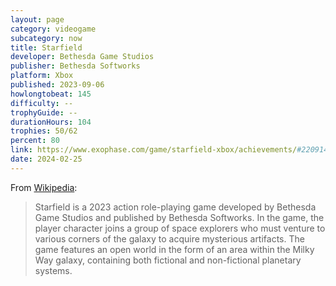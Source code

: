 ```yaml
---
layout: page
category: videogame
subcategory: now
title: Starfield
developer: Bethesda Game Studios
publisher: Bethesda Softworks
platform: Xbox
published: 2023-09-06
howlongtobeat: 145
difficulty: --
trophyGuide: --
durationHours: 104
trophies: 50/62
percent: 80
link: https://www.exophase.com/game/starfield-xbox/achievements/#2209141
date: 2024-02-25
---
```


From [Wikipedia](https://en.wikipedia.org/wiki/Starfield_(video_game)):

> Starfield is a 2023 action role-playing game developed by Bethesda Game Studios and published by Bethesda Softworks. In the game, the player character joins a group of space explorers who must venture to various corners of the galaxy to acquire mysterious artifacts. The game features an open world in the form of an area within the Milky Way galaxy, containing both fictional and non-fictional planetary systems.
